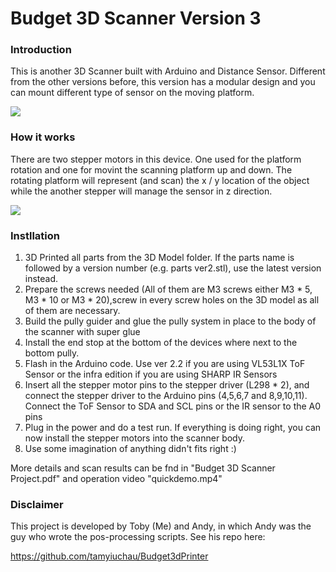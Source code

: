 # Budget 3D Scanner Version 3

### Introduction
This is another 3D Scanner built with Arduino and Distance Sensor. Different from the other versions before, this version has a modular design and you can mount different type of sensor on the moving platform. 

<img src="https://raw.githubusercontent.com/tobychui/The-3D-Scanner-Project/master/Ver3/rendering/rendering/render.306.png">

### How it works
There are two stepper motors in this device. One used for the platform rotation and one for movint the scanning platform up and down. The rotating platform will represent (and scan) the x / y location of the object while the another stepper will manage the sensor in z direction.

<img src="https://raw.githubusercontent.com/tobychui/The-3D-Scanner-Project/master/Ver3/Images%20and%20Icons%20(Processed)/side%203.png">

### Instllation
1. 3D Printed all parts from the 3D Model folder. If the parts name is followed by a version number (e.g. parts ver2.stl), use the latest version instead.
2. Prepare the screws needed (All of them are M3 screws either M3 * 5, M3 * 10 or M3 * 20),screw in every screw holes on the 3D model as all of them are necessary.
3. Build the pully guider and glue the pully system in place to the body of the scanner with super glue
4. Install the end stop at the bottom of the devices where next to the bottom pully.
5. Flash in the Arduino code. Use ver 2.2 if you are using VL53L1X ToF Sensor or the infra edition if you are using SHARP IR Sensors
6. Insert all the stepper motor pins to the stepper driver (L298 * 2), and connect the stepper driver to the Arduino pins (4,5,6,7 and 8,9,10,11). Connect the ToF Sensor to SDA and SCL pins or the IR sensor to the A0 pins
7. Plug in the power and do a test run. If everything is doing right, you can now install the stepper motors into the scanner body.
8. Use some imagination of anything didn't fits right :)

More details and scan results can be fnd in "Budget 3D Scanner Project.pdf" and operation video "quickdemo.mp4"

### Disclaimer
This project is developed by Toby (Me) and Andy, in which Andy was the guy who wrote the pos-processing scripts.
See his repo here:

<a href="https://github.com/tamyiuchau/Budget3dPrinter">https://github.com/tamyiuchau/Budget3dPrinter</a>

